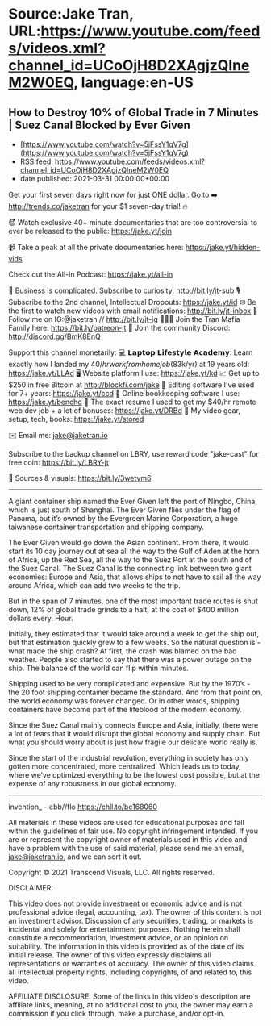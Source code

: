 # Source:Jake Tran, URL:https://www.youtube.com/feeds/videos.xml?channel_id=UCoOjH8D2XAgjzQlneM2W0EQ, language:en-US

## How to Destroy 10% of Global Trade in 7 Minutes | Suez Canal Blocked by Ever Given
 - [https://www.youtube.com/watch?v=5jFssY1qV7g](https://www.youtube.com/watch?v=5jFssY1qV7g)
 - RSS feed: https://www.youtube.com/feeds/videos.xml?channel_id=UCoOjH8D2XAgjzQlneM2W0EQ
 - date published: 2021-03-31 00:00:00+00:00

Get your first seven days right now for just ONE dollar. Go to ➡️ http://trends.co/jaketran for your $1 seven-day trial! 🔥

😈 Watch exclusive 40+ minute documentaries that are too controversial to ever be released to the public: https://jake.yt/join 

📹 Take a peak at all the private documentaries here: https://jake.yt/hidden-vids

Check out the All-In Podcast: https://jake.yt/all-in 

🎥 Business is complicated. Subscribe to curiosity: http://bit.ly/jt-sub
🎙️ Subscribe to the 2nd channel, Intellectual Dropouts: https://jake.yt/id
✉ Be the first to watch new videos with email notifications: http://bit.ly/jt-inbox
📸 Follow me on IG:@jaketran // http://bit.ly/jt-ig
👨👦👦 Join the Tran Mafia Family here: https://bit.ly/patreon-jt
💬 Join the community Discord: http://discord.gg/BmK8EnQ

Support this channel monetarily:
💻 𝗟𝗮𝗽𝘁𝗼𝗽 𝗟𝗶𝗳𝗲𝘀𝘁𝘆𝗹𝗲 𝗔𝗰𝗮𝗱𝗲𝗺𝘆: Learn exactly how I landed my $40/hr work from home job ($83k/yr) at 19 years old: https://jake.yt/LLAd
🖥️ Website platform I use: https://jake.yt/kd
📈 Get up to $250 in free Bitcoin at http://blockfi.com/jake 
💽 Editing software I've used for 7+ years: https://jake.yt/ccd
📒 Online bookkeeping software I use: https://jake.yt/benchd 
📜 The exact resume I used to get my $40/hr remote web dev job + a lot of bonuses: https://jake.yt/DRBd
🎥 My video gear, setup, tech, books: https://jake.yt/stored

✉️ Email me: jake@jaketran.io

Subscribe to the backup channel on LBRY, use reward code "jake-cast" for free coin: https://bit.ly/LBRY-jt

📰 Sources & visuals: https://bit.ly/3wetvm6

-----------------------
A giant container ship named the Ever Given left the port of Ningbo, China, which is just south of Shanghai. The Ever Given flies under the flag of Panama, but it’s owned by the Evergreen Marine Corporation, a huge taiwanese container transportation and shipping company.

The Ever Given would go down the Asian continent. From there, it would start its 10 day journey out at sea all the way to the Gulf of Aden at the horn of Africa, up the Red Sea, all the way to the Suez Port at the south end of the Suez Canal. The Suez Canal is the connecting link between two giant economies: Europe and Asia, that allows ships to not have to sail all the way around Africa, which can add two weeks to the trip.

But in the span of 7 minutes, one of the most important trade routes is shut down, 12% of global trade grinds to a halt, at the cost of $400 million dollars every. Hour.

Initially, they estimated that it would take around a week to get the ship out, but that estimation quickly grew to a few weeks. So the natural question is -what made the ship crash? At first, the crash was blamed on the bad weather. People also started to say that there was a power outage on the ship. The balance of the world can flip within minutes.

Shipping used to be very complicated and expensive. But by the 1970’s - the 20 foot shipping container became the standard. And from that point on, the world economy was forever changed. Or in other words, shipping containers have become part of the lifeblood of the modern economy. 

Since the Suez Canal mainly connects Europe and Asia, initially, there were a lot of fears that it would disrupt the global economy and supply chain. But what you should worry about is just how fragile our delicate world really is.

Since the start of the industrial revolution, everything in society has only gotten more concentrated, more centralized. Which leads us to today, where we’ve optimized everything to be the lowest cost possible, but at the expense of any robustness in our global economy.

-----------------------

invention_ - ebb//flo https://chll.to/bc168060 

All materials in these videos are used for educational purposes and fall within the guidelines of fair use. No copyright infringement intended. If you are or represent the copyright owner of materials used in this video and have a problem with the use of said material, please send me an email, jake@jaketran.io, and we can sort it out.

Copyright © 2021 Transcend Visuals, LLC. All rights reserved.

DISCLAIMER:

This video does not provide investment or economic advice and is not professional advice (legal, accounting, tax).  The owner of this content is not an investment advisor.  Discussion of any securities, trading, or markets is incidental and solely for entertainment purposes.  Nothing herein shall constitute a recommendation, investment advice, or an opinion on suitability.  The information in this video is provided as of the date of its initial release.  The owner of this video expressly disclaims all representations or warranties of accuracy.  The owner of this video claims all intellectual property rights, including copyrights, of and related to, this video.

AFFILIATE DISCLOSURE: Some of the links in this video's description are affiliate links, meaning, at no additional cost to you, the owner may earn a commission if you click through, make a purchase, and/or opt-in.

